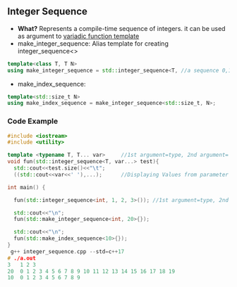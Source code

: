## Integer Sequence
- **What?** Represents a compile-time sequence of integers. it can be used as argument to [variadic function template](/Languages/Programming_Languages/c%2B%2B/Characteristics_of_OOPS/Polymorphism/Static_CompileTime/Templates/Variadic/Function)
- make_integer_sequence: Alias template for creating integer_sequence<>
```c++
template<class T, T N>
using make_integer_sequence = std::integer_sequence<T, //a sequence 0,1,2,..,N-1>;
```
- make_index_sequence:
```c++
template<std::size_t N>
using make_index_sequence = make_integer_sequence<std::size_t, N>;
```
### Code Example
```c++
#include <iostream>
#include <utility>

template <typename T, T... var>     //1st argument=type, 2nd argument= Parameter pack
void fun(std::integer_sequence<T, var...> test){
  std::cout<<test.size()<<"\t";
  ((std::cout<<var<<' '),...);      //Displaying Values from parameter pack}

int main() {

  fun(std::integer_sequence<int, 1, 2, 3>()); //1st argument=type, 2nd argument= Parameter pack

  std::cout<<"\n";
  fun(std::make_integer_sequence<int, 20>{});

  std::cout<<"\n";
  fun(std::make_index_sequence<10>{});
}
 g++ integer_sequence.cpp --std=c++17
# ./a.out 
3	1 2 3 
20	0 1 2 3 4 5 6 7 8 9 10 11 12 13 14 15 16 17 18 19 
10	0 1 2 3 4 5 6 7 8 9
```
